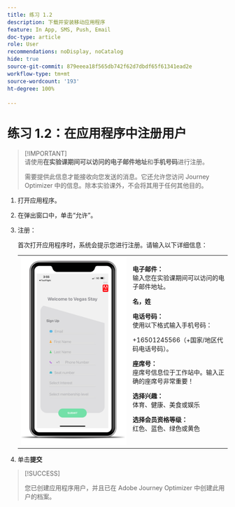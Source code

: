 ```yaml
---
title: 练习 1.2
description: 下载并安装移动应用程序
feature: In App, SMS, Push, Email
doc-type: article
role: User
recommendations: noDisplay, noCatalog
hide: true
source-git-commit: 879eeea18f565db742f62d7dbdf65f61341ead2e
workflow-type: tm+mt
source-wordcount: '193'
ht-degree: 100%

---
```



# 练习 1.2：在应用程序中注册用户

>[!IMPORTANT]\
>请使用&#x200B;**在实验课期间可以访问的电子邮件地址**&#x200B;和&#x200B;**手机号码**&#x200B;进行注册。
>
> 需要提供此信息才能接收向您发送的消息。它还允许您访问 Journey Optimizer 中的信息。除本实验课外，不会将其用于任何其他目的。

1. 打开应用程序。
1. 在弹出窗口中，单击“允许”。
1. 注册：

   首次打开应用程序时，系统会提示您进行注册。请输入以下详细信息：

   <table>
    <tr>
    <td>
    <div>
    <img alt="应用程序注册" src="../assets/1-2.png"/> 
    </div>
    </td>
    <td>
    <strong>电子邮件：</strong><br>输入您在实验课期间可以访问的电子邮件地址。
    </p><p>
    <strong>名，姓</strong>
    </p><p>
    <strong>电话号码：</strong><br>使用以下格式输入手机号码： 
    <p>+16501245566（+国家/地区代码电话号码）。
    </p><p>
    <strong>座席号：</strong><br>座席号信息位于工作站中。输入正确的座席号非常重要！
    </p><p>
    <strong>选择兴趣：</strong></br>体育、健康、美食或娱乐
    </p><p>
    <strong>选择会员资格等级：</strong></br>红色、蓝色、绿色或黄色</p>
    </td>
    </tr>
    </table>

1. 单击&#x200B;**提交**

>[!SUCCESS]
>
>您已创建应用程序用户，并且已在 Adobe Journey Optimizer 中创建此用户的档案。
